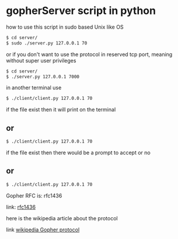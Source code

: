 # gopherServer script in python

how to use this script in sudo based Unix like OS
```bash
$ cd server/
$ sudo ./server.py 127.0.0.1 70
```
or if you don't want to use the protocol in reserved tcp port, meaning without super user privileges
```bash
$ cd server/
$ ./server.py 127.0.0.1 7000
```
in another terminal use
```bash
$ ./client/client.py 127.0.0.1 70
```

if the file exist then it will print on the terminal

## or
```bash
$ ./client/client.py 127.0.0.1 70
```
if the file exist then there would be a prompt to accept or no

## or
```bash
$ ./client/client.py 127.0.0.1 70
```

Gopher RFC is: rfc1436

link: [rfc1436](https://www.ietf.org/rfc/rfc1436.txt)

here is the wikipedia article about the protocol

link [wikipedia Gopher protocol](https://en.wikipedia.org/wiki/Gopher_(protocol))
